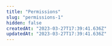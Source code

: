 ```yaml
---
title: "Permissions"
slug: "permissions-1"
hidden: false
createdAt: "2023-03-27T17:39:41.636Z"
updatedAt: "2023-03-27T17:39:41.636Z"
---
```

